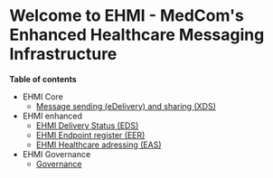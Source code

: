 # Welcome to EHMI - MedCom's Enhanced Healthcare Messaging Infrastructure

**Table of contents**

- EHMI Core
  - [Message sending (eDelivery) and sharing (XDS)](/assets/documents/ecore/index.md)
- EHMI enhanced
  - [EHMI Delivery Status (EDS)](/assets/documents/eds/index.md)
  - [EHMI Endpoint register (EER)](/assets/documents/eer/index.md)
  - [EHMI Healthcare adressing (EAS)](/assets/documents/eas/index.md)
- EHMI Governance
  - [Governance](/assets/documents/egov/index.md)
